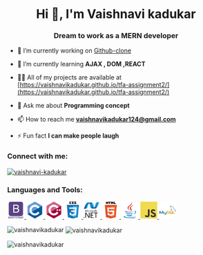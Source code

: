 <h1 align="center">Hi 👋, I'm Vaishnavi kadukar</h1>
<h3 align="center">Dream to work as a MERN developer</h3>

- 🔭 I’m currently working on [Github-clone](https://vaishnavikadukar.github.io/assignment-project-2/)

- 🌱 I’m currently learning **AJAX , DOM ,REACT**

- 👨‍💻 All of my projects are available at [https://vaishnavikadukar.github.io/tfa-assignment2/](https://vaishnavikadukar.github.io/tfa-assignment2/)

- 💬 Ask me about **Programming concept**

- 📫 How to reach me **vaishnavikadukar124@gmail.com**

- ⚡ Fun fact **I can make people laugh**

<h3 align="left">Connect with me:</h3>
<p align="left">
<a href="https://linkedin.com/in/vaishnavi-kadukar" target="blank"><img align="center" src="https://raw.githubusercontent.com/rahuldkjain/github-profile-readme-generator/master/src/images/icons/Social/linked-in-alt.svg" alt="vaishnavi-kadukar" height="30" width="40" /></a>
</p>

<h3 align="left">Languages and Tools:</h3>
<p align="left"> <a href="https://getbootstrap.com" target="_blank"> <img src="https://raw.githubusercontent.com/devicons/devicon/master/icons/bootstrap/bootstrap-plain-wordmark.svg" alt="bootstrap" width="40" height="40"/> </a> <a href="https://www.cprogramming.com/" target="_blank"> <img src="https://raw.githubusercontent.com/devicons/devicon/master/icons/c/c-original.svg" alt="c" width="40" height="40"/> </a> <a href="https://www.w3schools.com/cpp/" target="_blank"> <img src="https://raw.githubusercontent.com/devicons/devicon/master/icons/cplusplus/cplusplus-original.svg" alt="cplusplus" width="40" height="40"/> </a> <a href="https://www.w3schools.com/css/" target="_blank"> <img src="https://raw.githubusercontent.com/devicons/devicon/master/icons/css3/css3-original-wordmark.svg" alt="css3" width="40" height="40"/> </a> <a href="https://dotnet.microsoft.com/" target="_blank"> <img src="https://raw.githubusercontent.com/devicons/devicon/master/icons/dot-net/dot-net-original-wordmark.svg" alt="dotnet" width="40" height="40"/> </a> <a href="https://www.w3.org/html/" target="_blank"> <img src="https://raw.githubusercontent.com/devicons/devicon/master/icons/html5/html5-original-wordmark.svg" alt="html5" width="40" height="40"/> </a> <a href="https://www.java.com" target="_blank"> <img src="https://raw.githubusercontent.com/devicons/devicon/master/icons/java/java-original.svg" alt="java" width="40" height="40"/> </a> <a href="https://developer.mozilla.org/en-US/docs/Web/JavaScript" target="_blank"> <img src="https://raw.githubusercontent.com/devicons/devicon/master/icons/javascript/javascript-original.svg" alt="javascript" width="40" height="40"/> </a> <a href="https://www.mysql.com/" target="_blank"> <img src="https://raw.githubusercontent.com/devicons/devicon/master/icons/mysql/mysql-original-wordmark.svg" alt="mysql" width="40" height="40"/> </a> </p>

<p><img align="left" src="https://github-readme-stats.vercel.app/api/top-langs?username=vaishnavikadukar&show_icons=true&locale=en&layout=compact" alt="vaishnavikadukar" /></p>

<p>&nbsp;<img align="center" src="https://github-readme-stats.vercel.app/api?username=vaishnavikadukar&show_icons=true&locale=en" alt="vaishnavikadukar" /></p>

<p><img align="center" src="https://github-readme-streak-stats.herokuapp.com/?user=vaishnavikadukar&" alt="vaishnavikadukar" /></p>
